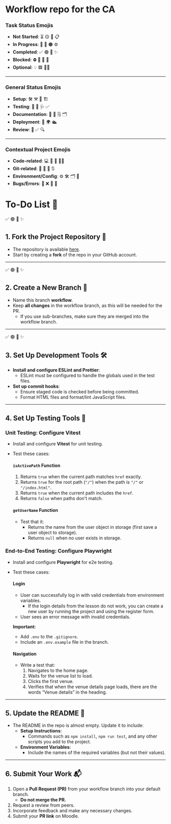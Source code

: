 # Workflow repo for the CA

### Task Status Emojis

- **Not Started**: ⏳ 🟡 🚧 📋
- **In Progress**: 🔄 🚀 🟠 ⚙️
- **Completed**: ✅ 🟢 🎉 ✨
- **Blocked**: ⛔ 🚫 🔴 🛑
- **Optional**: 💡 🟦 🤷‍♂️

---

### General Status Emojis

- **Setup**: 🛠️ ⚒️ 🔧 🏗️
- **Testing**: 🧪 🔬 🩺 ✅
- **Documentation**: 📝 📖 🗒️ 🗂️
- **Deployment**: 🚀 🌍 🛳️
- **Review**: 👀 ✅ 🔍

---

### Contextual Project Emojis

- **Code-related**: 💻 📂 📜 🧑‍💻
- **Git-related**: 🍴 🔀 🔄 🔃
- **Environment/Config**: ⚙️ 🛠️ 🗂️ 📝
- **Bugs/Errors**: 🐛 ❌ 🔴 🛑

# To-Do List 📝

✅ 🟢 🎉 ✨

## 1. Fork the Project Repository 🍴

- The repository is available [here](#).
- Start by creating a **fork** of the repo in your GitHub account.

---

✅ 🟢 🎉 ✨

## 2. Create a New Branch 🌱

- Name this branch **workflow**.
- Keep **all changes** in the workflow branch, as this will be needed for the PR.
  - If you use sub-branches, make sure they are merged into the workflow branch.

---

✅ 🟢 🎉 ✨

## 3. Set Up Development Tools 🛠️

- **Install and configure ESLint and Prettier**:
  - ESLint must be configured to handle the globals used in the test files.
- **Set up commit hooks**:
  - Ensure staged code is checked before being committed.
  - Format HTML files and format/lint JavaScript files.

---

## 4. Set Up Testing Tools 🧪

### Unit Testing: Configure Vitest

- Install and configure **Vitest** for unit testing.
- Test these cases:

  #### `isActivePath` Function

  1. Returns `true` when the current path matches `href` exactly.
  2. Returns `true` for the root path (`"/"`) when the path is `"/"` or `"/index.html"`.
  3. Returns `true` when the current path includes the `href`.
  4. Returns `false` when paths don't match.

  #### `getUserName` Function

  - Test that it:
    - Returns the name from the user object in storage (first save a user object to storage).
    - Returns `null` when no user exists in storage.

### End-to-End Testing: Configure Playwright

- Install and configure **Playwright** for e2e testing.
- Test these cases:

  #### Login

  - User can successfully log in with valid credentials from environment variables.
    - If the login details from the lesson do not work, you can create a new user by running the project and using the register form.
  - User sees an error message with invalid credentials.

  **Important:**

  - Add `.env` to the `.gitignore`.
  - Include an `.env.example` file in the branch.

  #### Navigation

  - Write a test that:
    1. Navigates to the home page.
    2. Waits for the venue list to load.
    3. Clicks the first venue.
    4. Verifies that when the venue details page loads, there are the words “Venue details” in the heading.

---

## 5. Update the README 📝

- The README in the repo is almost empty. Update it to include:
  - **Setup Instructions**:
    - Commands such as `npm install`, `npm run test`, and any other scripts you add to the project.
  - **Environment Variables**:
    - Include the names of the required variables (but not their values).

---

## 6. Submit Your Work 📬

1. Open a **Pull Request (PR)** from your workflow branch into your default branch.
   - **Do not merge the PR.**
2. Request a review from peers.
3. Incorporate feedback and make any necessary changes.
4. Submit your **PR link** on Moodle.
